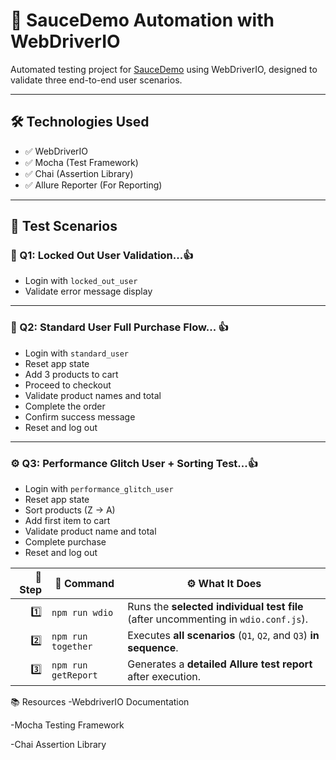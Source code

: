 # 🚀 SauceDemo Automation with WebDriverIO

Automated testing project for [SauceDemo](https://www.saucedemo.com/) using WebDriverIO, designed to validate three end-to-end user scenarios.

---

## 🛠️ Technologies Used

- ✅ WebDriverIO  
- ✅ Mocha (Test Framework)  
- ✅ Chai (Assertion Library)  
- ✅ Allure Reporter (For Reporting)

---

## 📁 Test Scenarios

### 🧪 Q1: Locked Out User Validation...👍
- Login with `locked_out_user`
- Validate error message display

---

### 🛒 Q2: Standard User Full Purchase Flow... 👍
- Login with `standard_user`
- Reset app state
- Add 3 products to cart
- Proceed to checkout
- Validate product names and total
- Complete the order
- Confirm success message
- Reset and log out

---

### ⚙️ Q3: Performance Glitch User + Sorting Test...👍
- Login with `performance_glitch_user`
- Reset app state
- Sort products (Z → A)
- Add first item to cart
- Validate product name and total
- Complete purchase
- Reset and log out

| 🔢 Step | 🧪 Command             | ⚙️ What It Does                                                                 |
|--------:|------------------------|----------------------------------------------------------------------------------|
| 1️⃣     | `npm run wdio`         | Runs the **selected individual test file** (after uncommenting in `wdio.conf.js`). |
| 2️⃣     | `npm run together`     | Executes **all scenarios** (`Q1`, `Q2`, and `Q3`) **in sequence**.               |
| 3️⃣     | `npm run getReport`    | Generates a **detailed Allure test report** after execution.                     |


📚 Resources
-WebdriverIO Documentation

-Mocha Testing Framework

-Chai Assertion Library

